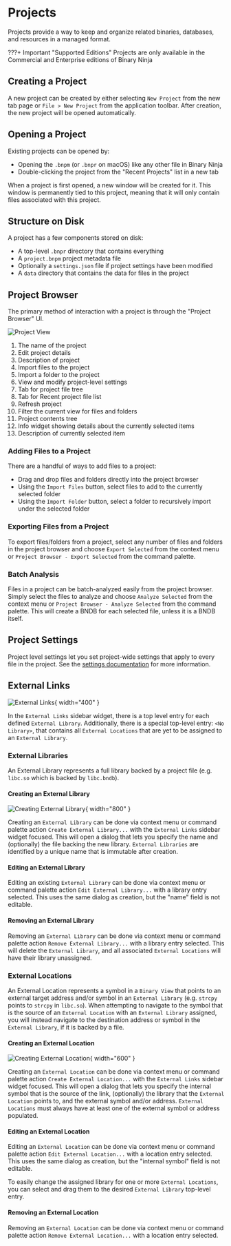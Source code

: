 # Projects

Projects provide a way to keep and organize related binaries, databases, and resources in a managed format.

???+ Important "Supported Editions"
    Projects are only available in the Commercial and Enterprise editions of Binary Ninja

## Creating a Project

A new project can be created by either selecting `New Project` from the new tab page or `File > New Project` from the application toolbar. After creation, the new project will be opened automatically.

## Opening a Project

Existing projects can be opened by:

- Opening the `.bnpm` (or `.bnpr` on macOS) like any other file in Binary Ninja
- Double-clicking the project from the "Recent Projects" list in a new tab

When a project is first opened, a new window will be created for it. This window is permanently tied to this project, meaning that it will only contain files associated with this project.

## Structure on Disk

A project has a few components stored on disk:

- A top-level `.bnpr` directory that contains everything
- A `project.bnpm` project metadata file
- Optionally a `settings.json` file if project settings have been modified
- A `data` directory that contains the data for files in the project

## Project Browser

The primary method of interaction with a project is through the "Project Browser" UI.

![Project View](../img/projects.png "Projects")

1. The name of the project
2. Edit project details
3. Description of project
4. Import files to the project
5. Import a folder to the project
6. View and modify project-level settings
7. Tab for project file tree
8. Tab for Recent project file list
9. Refresh project
10. Filter the current view for files and folders
11. Project contents tree
12. Info widget showing details about the currently selected items
13. Description of currently selected item

### Adding Files to a Project

There are a handful of ways to add files to a project:

- Drag and drop files and folders directly into the project browser
- Using the `Import Files` button, select files to add to the currently selected folder
- Using the `Import Folder` button, select a folder to recursively import under the selected folder

### Exporting Files from a Project

To export files/folders from a project, select any number of files and folders in the project browser and choose `Export Selected` from the context menu or `Project Browser - Export Selected` from the command palette.

### Batch Analysis

Files in a project can be batch-analyzed easily from the project browser. Simply select the files to analyze and choose `Analyze Selected` from the context menu or `Project Browser - Analyze Selected` from the command palette. This will create a BNDB for each selected file, unless it is a BNDB itself.

## Project Settings

Project level settings let you set project-wide settings that apply to every file in the project. See the [settings documentation](settings.md) for more information.

## External Links

![External Links](../img/external-links.png "External Links"){ width="400" }

In the `External Links` sidebar widget, there is a top level entry for each defined `External Library`. Additionally, there is a special top-level entry: `<No Library>`, that contains all `External Locations` that are yet to be assigned to an `External Library`.



### External Libraries

An External Library represents a full library backed by a project file (e.g. `libc.so` which is backed by `libc.bndb`).


#### Creating an External Library

![Creating External Library](../img/external-links-edit-external-library.png "Creating External Library"){ width="800" }

Creating an `External Library` can be done via context menu or command palette action `Create External Library...` with the `External Links` sidebar widget focused. This will open a dialog that lets you specify the name and (optionally) the file backing the new library. `External Libraries` are identified by a unique name that is immutable after creation.


#### Editing an External Library

Editing an existing `External Library` can be done via context menu or command palette action `Edit External Library...` with a library entry selected. This uses the same dialog as creation, but the "name" field is not editable.


#### Removing an External Library

Removing an `External Library` can be done via context menu or command palette action `Remove External Library...` with a library entry selected. This will delete the `External Library`, and all associated `External Locations` will have their library unassigned.


### External Locations

An External Location represents a symbol in a `Binary View` that points to an external target address and/or symbol in an `External Library` (e.g. `strcpy` points to `strcpy` in `libc.so`). When attempting to navigate to the symbol that is the source of an `External Location` with an `External Library` assigned, you will instead navigate to the destination address or symbol in the `External Library`, if it is backed by a file.


#### Creating an External Location

![Creating External Location](../img/external-links-edit-external-location.png "Creating External Location"){ width="600" }


Creating an `External Location` can be done via context menu or command palette action `Create External Location...` with the `External Links` sidebar widget focused. This will open a dialog that lets you specify the internal symbol that is the source of the link, (optionally) the library that the `External Location` points to, and the external symbol and/or address. `External Locations` must always have at least one of the external symbol or address populated.


#### Editing an External Location

Editing an `External Location` can be done via context menu or command palette action `Edit External Location...` with a location entry selected. This uses the same dialog as creation, but the "internal symbol" field is not editable.

To easily change the assigned library for one or more `External Locations`, you can select and drag them to the desired `External Library` top-level entry.


#### Removing an External Location

Removing an `External Location` can be done via context menu or command palette action `Remove External Location...` with a location entry selected.
